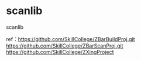 # scanlib
scanlib

ref：https://github.com/SkillCollege/ZBarBuildProj.git
https://github.com/SkillCollege/ZBarScanProj.git
https://github.com/SkillCollege/ZXingProject

